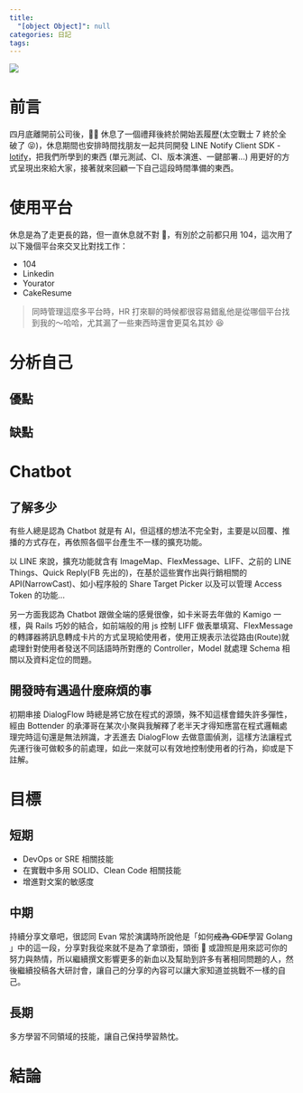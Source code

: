 ```yaml
---
title:
  "[object Object]": null
categories: 日記
tags:
---
```


![](https://i.imgur.com/0QAGPDc.png)

# 前言

四月底離開前公司後， 休息了一個禮拜後終於開始丟履歷(太空戰士 7 終於全破了 😝)，休息期間也安排時間找朋友一起共同開發 LINE Notify Client SDK - [lotify](https://github.com/louis70109/lotify)，把我們所學到的東西 (單元測試、CI、版本演進、一鍵部署...) 用更好的方式呈現出來給大家，接著就來回顧一下自己這段時間準備的東西。

<!-- more -->

# 使用平台

休息是為了走更長的路，但一直休息就不對 🤣，有別於之前都只用 104，這次用了以下幾個平台來交叉比對找工作：

- 104
- Linkedin
- Yourator
- CakeResume

> 同時管理這麼多平台時，HR 打來聊的時候都很容易錯亂他是從哪個平台找到我的～哈哈，尤其漏了一些東西時還會更莫名其妙 😆

# 分析自己

## 優點

## 缺點

# Chatbot

## 了解多少

有些人總是認為 Chatbot 就是有 AI，但這樣的想法不完全對，主要是以回覆、推播的方式存在，再依照各個平台產生不一樣的擴充功能。

以 LINE 來說，擴充功能就含有 ImageMap、FlexMessage、LIFF、之前的 LINE Things、Quick Reply(FB 先出的)，在基於這些實作出與行銷相關的 API(NarrowCast)、如小程序般的 Share Target Picker 以及可以管理 Access Token 的功能...

另一方面我認為 Chatbot 跟做全端的感覺很像，如卡米哥去年做的 Kamigo 一樣，與 Rails 巧妙的結合，如前端般的用 js 控制 LIFF 做表單填寫、FlexMessage 的轉譯器將訊息轉成卡片的方式呈現給使用者，使用正規表示法從路由(Route)就處理針對使用者發送不同話語時所對應的 Controller，Model 就處理 Schema 相關以及資料定位的問題。

## 開發時有遇過什麼麻煩的事

初期串接 DialogFlow 時總是將它放在程式的源頭，殊不知這樣會錯失許多彈性，經由 Bottender 的承澤哥在某次小聚與我解釋了老半天才得知應當在程式邏輯處理完時這句還是無法辨識，才丟進去 DialogFlow 去做意圖偵測，這樣方法讓程式先運行後可做較多的前處理，如此一來就可以有效地控制使用者的行為，抑或是下註解。

# 目標

## 短期

- DevOps or SRE 相關技能
- 在實戰中多用 SOLID、Clean Code 相關技能
- 增進對文案的敏感度

## 中期

持續分享文章吧，很認同 Evan 常於演講時所說他是「如何~~成為 GDE~~學習 Golang 」中的這一段，分享對我從來就不是為了拿頭銜，頭銜  或證照是用來認可你的努力與熱情，所以繼續撰文影響更多的新血以及幫助到許多有著相同問題的人，然後繼續投稿各大研討會，讓自己的分享的內容可以讓大家知道並挑戰不一樣的自己。

## 長期

多方學習不同領域的技能，讓自己保持學習熱忱。

# 結論
